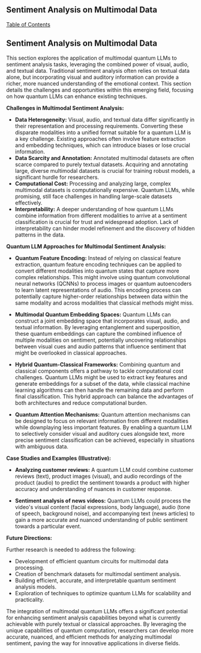 ## Sentiment Analysis on Multimodal Data

[Table of Contents](#table-of-contents)

## Sentiment Analysis on Multimodal Data

This section explores the application of multimodal quantum LLMs to sentiment analysis tasks, leveraging the combined power of visual, audio, and textual data.  Traditional sentiment analysis often relies on textual data alone, but incorporating visual and auditory information can provide a richer, more nuanced understanding of the emotional context.  This section details the challenges and opportunities within this emerging field, focusing on how quantum LLMs can enhance existing techniques.

**Challenges in Multimodal Sentiment Analysis:**

* **Data Heterogeneity:**  Visual, audio, and textual data differ significantly in their representation and processing requirements.  Converting these disparate modalities into a unified format suitable for a quantum LLM is a key challenge.  Existing approaches often involve feature extraction and embedding techniques, which can introduce biases or lose crucial information.
* **Data Scarcity and Annotation:**  Annotated multimodal datasets are often scarce compared to purely textual datasets.  Acquiring and annotating large, diverse multimodal datasets is crucial for training robust models, a significant hurdle for researchers.
* **Computational Cost:**  Processing and analyzing large, complex multimodal datasets is computationally expensive.  Quantum LLMs, while promising, still face challenges in handling large-scale datasets effectively.
* **Interpretability:**  A deeper understanding of how quantum LLMs combine information from different modalities to arrive at a sentiment classification is crucial for trust and widespread adoption.  Lack of interpretability can hinder model refinement and the discovery of hidden patterns in the data.


**Quantum LLM Approaches for Multimodal Sentiment Analysis:**

* **Quantum Feature Encoding:**  Instead of relying on classical feature extraction, quantum feature encoding techniques can be applied to convert different modalities into quantum states that capture more complex relationships.  This might involve using quantum convolutional neural networks (QCNNs) to process images or quantum autoencoders to learn latent representations of audio. This encoding process can potentially capture higher-order relationships between data within the same modality and across modalities that classical methods might miss.

* **Multimodal Quantum Embedding Spaces:**  Quantum LLMs can construct a joint embedding space that incorporates visual, audio, and textual information.  By leveraging entanglement and superposition, these quantum embeddings can capture the combined influence of multiple modalities on sentiment, potentially uncovering relationships between visual cues and audio patterns that influence sentiment that might be overlooked in classical approaches.

* **Hybrid Quantum-Classical Frameworks:**  Combining quantum and classical components offers a pathway to tackle computational cost challenges. Quantum LLMs might be used to extract key features and generate embeddings for a subset of the data, while classical machine learning algorithms can then handle the remaining data and perform final classification. This hybrid approach can balance the advantages of both architectures and reduce computational burden.

* **Quantum Attention Mechanisms:**  Quantum attention mechanisms can be designed to focus on relevant information from different modalities while downplaying less important features.  By enabling a quantum LLM to selectively consider visual and auditory cues alongside text, more precise sentiment classification can be achieved, especially in situations with ambiguous data.


**Case Studies and Examples (Illustrative):**

* **Analyzing customer reviews:**  A quantum LLM could combine customer reviews (text), product images (visual), and audio recordings of the product (audio) to predict the sentiment towards a product with higher accuracy and understanding of nuances in customer response.

* **Sentiment analysis of news videos:**  Quantum LLMs could process the video's visual content (facial expressions, body language), audio (tone of speech, background noise), and accompanying text (news articles) to gain a more accurate and nuanced understanding of public sentiment towards a particular event.

**Future Directions:**

Further research is needed to address the following:

* Development of efficient quantum circuits for multimodal data processing.
* Creation of benchmark datasets for multimodal sentiment analysis.
* Building efficient, accurate, and interpretable quantum sentiment analysis models.
* Exploration of techniques to optimize quantum LLMs for scalability and practicality.

The integration of multimodal quantum LLMs offers a significant potential for enhancing sentiment analysis capabilities beyond what is currently achievable with purely textual or classical approaches.  By leveraging the unique capabilities of quantum computation, researchers can develop more accurate, nuanced, and efficient methods for analyzing multimodal sentiment, paving the way for innovative applications in diverse fields.


<a id='chapter-5-subchapter-5'></a>